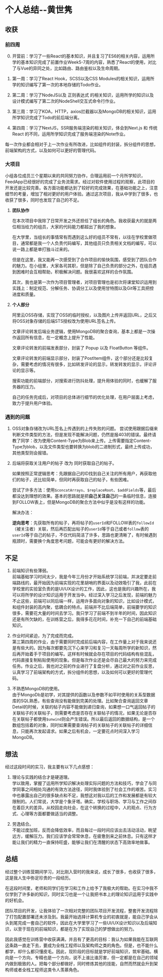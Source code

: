 # 个人总结--黄世隽
## 收获
### 前四周

0. 开营前：学习了一些React的基本知识，并且复习了ES6的相关内容，运用所学的基本知识完成了前置作业Week5-7周的内容，熟悉了React的使用，对比了与Vue的异同之处，比如路由、路由鉴权以及生命周期。

1. 第一周：学习了React Hook，SCSS以及CSS Modules的相关知识，运用所学的知识编写了第一次的本地存储的Todo作业。

2. 第二周：学习了NodeJS以及 正则表达式 的相关知识，运用所学的知识以及设计模式编写了第二次的NodeShell交互式命令行作业。

3. 第三周：学习了KOA，HTTP，axios拦截器以及MongoDB的相关知识，运用所学知识完成了Todo的前后端分离。

4. 第四周：学习了NextJS，SSR服务端渲染的相关知识，体会到Next.js 和 传统 React 的不同，运用所学知识完成了服务端渲染的Note作业。

每一次作业都会相对于上一次作业有所改进，比如组件的封装，拆分组件的思想，前端架构的方式，以及如何可以更好的管理代码。

### 大项目

小组各位成员三个星期以来的共同努力协作，合理运用前一个月所学知识，FeedApp已经很好的完成了业务流需求。经过对软件使用过程的观察，此项目的开发还是比较完善。各方面功能都达到了较好的完成效果，在基础功能之上，注意细节的考量，增加了相对更好的用户体验。通过这次项目，我从中学到了很多，也收获了很多，同时也发现了自己的不足。

1. **团队协作**  

    在本次项目中我除了日常开发之外还担任了组长的角色。我收获最大的就是两位相当给力的组员，大家的代码能力都超出了我的想象。

    在大学里，当组长的事情常有而遇到这么好的组员不常有，以往在学校里做项目，通常都是我一个人负责代码编写，其他组员只负责相关文档的编写，可以说一路上都是单打独斗过来的。

    但是在这里，我又能再一次感受到了合作项目的愉快氛围，感受到了团队合作的魅力。在小组里，大家各司其职，但是除了自己负责的部分之外，在组员遇到困难时会互相帮助，积极解决问题。我很喜欢这样的合作氛围。

    其次，我也是第一次作为项目管理者，对项目管理也是初次将课堂知识运用到实践上：制定规范、分解任务、协调分工以及使用甘特图以及Git等工具把控进度和质量。

2. **个人部分**  

    阿里云OSS存储，实现了OSS的临时授权，以及图片上传并返回URL，之后又将OSS对象存储的后端STS授权改为使用URL签名上传。

    文章评论转发后端业务逻辑，使用MongoDB的聚合查询，基本上都是一次操作返回所有信息，在一定概念上提升了性能。
    
    文章评论转发的前端发表部分，封装了 Popup 以及 FloatButton 等组件。

    文章评论转发的前端显示部分，封装了PostItem组件，这个部分还是比较复杂，需要考虑的情况有很多，比如转发评论的显示，转发转发的显示，评论评论的显示等。

    搜索功能的前端部分，对搜索进行防抖处理，提升用体验的同时，也缓解了服务器的压力。

    自己的任务完成后，对项目的总体进行细节的优化处理，在用户层面上考虑，致力于提升用户体验。    

### 遇到的问题

1. OSS对象存储改为URL签名上传遇到的上传失败的问题。
    尝试使用跟据后缀来判断文件类型的方法，但是发现不能解决问题，仍然是报403的错误。最终请教了同学：改为使用Content-Type为Blob来上传。上传需要指定Content-Type为blob，以及文件类型也要转换为blob的二进制形式，最终上传成功，其他类型则会报错。
    
2. 后端将获取关注用户的帖子 改为 同时获取自己的帖子。

    如果按照正常逻辑思考：先跟据自己的ID找到自己关注的所有用户，再获取他们的帖子，还比较简单，但同时再获取自己的帖子，有些困难。

    尝试了许多方法：使用`$concatArrays`、`$replaceRoot`、`$addFields`等，最后都没达到理想的效果。基本的思路就是把**自己关注自己**的一条临时信息，连接到FOLLOW表上，但是MongoDB的聚合方法中似乎是没有这样的功能。

    解决办法：

    **逆向思考**：先获取所有的帖子，再将帖子的`userId`和FOLLOW表的`followId`（被关注者）关联，然后再匹配出帖子的`userId`等于自己或者`follow`表的`userId`等于自己的帖子，不仅代码简洁了许多，思路也更清晰了，有时候遇到瓶颈时，需要换个角度思考问题，可能会有更好的解决方法。

## 不足

1. 前端知识有些薄弱。  
前端基础学习时间太少，我是今年三月份才开始系统学习前端，并决定要走前端路线的，最开始因为前端实现的花里胡哨的界面以及动效吸引了我，此前在学校里的实验室负责的是UI/UX设计的工作，因此，这也是我的兴趣所在，我可以将所学的设计知识运用于开发当中。经过深入学习之后发现，前端的魅力不止这些，前端可以同后端一样，运用许多面向对象的知识，比如设计模式，和组件封装的高内聚，低耦合的特点。前端并不比后端简单，前端要学的知识很多，需要花大量的时间去学习。我只学习了前端不到半年的时间，因此知识还是有所欠缺的，在训练营之后，我得多花花时间，补充一下自己的前端基础知识。

2. 作业时间紧迫，为了完成而完成。  
第三第四周的作业，由于需要同时完成前后端内容，在工作量上对于我来说还是有些大的。因为每次都要先沉下心来学习和复习一天每周所学的新知识，然后再开始着手于项目的编写。这样有时候就会存在项目的代码结构有些混乱，代码直接复制粘贴使用的现象。但是每次作业还是会尽自己最大的努力来完成任务。作业之后，我也对之前的作业进行了复盘分析，通过对之前作业反思，认真学习了前端架构的方式，拆分组件的思想，以及如何可以更好的管理代码。

3. 不熟悉MongoDB的使用。  
由于MongoDb是初学，对其提供的函数以及参数不如平时使用的关系型数据库的SQL熟悉，有些查询没有能做到完美的处理。比如聚合查询返回文章Detail的时候，关联的帖子内容不能做到递归查询，如果想一口气返回帖子的关联帖子的关联帖子，则需要考虑是否存在关联帖子的情况，如果无论是否存在关联帖子都使用`$unwind`则会产生错误。所以最后返回的数据结构，是一个数组包括着的对象，同时如果需要查询帖子的关联帖子的关联帖子的详细信息，只能再次发起请求。如果之后有机会，一定要花点时间深入学习MongoDB。

## 想法

经过这段时间的实习，我主要有以下几点感想：

1. 理论与实践的结合才是硬道理。  
    学以致用，掌握了运用所学知识解决处理实际问题的方法和技巧，学会了与同学同事之间相处沟通的有效方法途径，同时我体验到了社会工作的艰苦。实习中也暴露出自己的很多缺点和不足，我想这对我以后的工作和发展都是有较大限制的。人们常说，大学是个象牙塔。确实，学校与职场、学习与工作之间存在着巨大的差异。从校园走向社会，在这个转换的过程中，人的观点、行为方式、心理等方面都要做适当的调整。

2. 劳逸结合。  
    不能过度加班，反而会降低效率，而且每过一段时间应该出去活动活动，眺望远方，缓解压力。我们应该学会常常休息，在疲惫到来之前休息。只有这样才能让我们的精力一直保持旺盛，能够让我们在清醒的状态下高效率地做事。

## 总结
经过整个训练营期间学习，对比刚入营时的我来说，成长了很多，也收获了很多，这是我人生中弥足珍贵的一段经历。

在这段时间里，老师和同学们在学习和工作上给予了我极大的帮助。在实习中我不仅学到了许多新的知识，同时实习也是一个让我把书本上的理论知识运用于实践中的好机会。

团队项目的开发，让我体验了一次相对完整的团队项目开发流程，整套开发流程除了打包配置部署还未涉及到。我最开始选择计算机专业的初衷就是，能自己学会从头到尾完成一套自己的软件，因此在大学里学习了一些UI/UX设计知识以及后端知识，以至于现在的前端知识，都是在为了实现自己的梦想做出的努力。

因此我感觉在训练营中收获满满，并且有了更高的目标：我认为如果我能在互联网这条路一直走下去，要成为全栈工程师以及架构师之类的角色。但是，也不能什么都学，却什么都只懂皮毛。因此，现阶段的目标就是学好前端知识，筑牢基础。横向是一个方向，专精也是一个方向，说不上谁比谁厉害，但一定都是在自己的领域内做到极致的人。把每个部分都做好，同时修炼其他的技能，自然而然就会升到架构师或者全栈工程师这类令人羡慕角色。